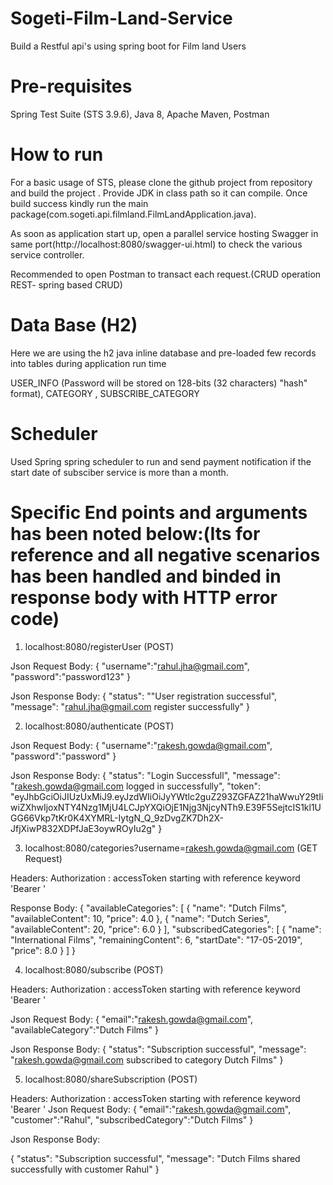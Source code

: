 # Sogeti-Film-Land-Service
Build a Restful api's using spring boot for Film land Users

# Pre-requisites
Spring Test Suite (STS 3.9.6), Java 8, Apache Maven, Postman

# How to run
For a basic usage of STS, please clone the github project from repository and build the project . 
Provide JDK in class path so it can compile.
Once build success kindly run the main package(com.sogeti.api.filmland.FilmLandApplication.java).

As soon as application start up, open a parallel service hosting Swagger in same port(http://localhost:8080/swagger-ui.html) to check the various service controller.

Recommended to open Postman to transact each request.(CRUD operation REST- spring based CRUD)

# Data Base  (H2) 
Here we are using the h2 java inline database and pre-loaded few records into tables during application run time

 USER_INFO   (Password will be stored on 128-bits (32 characters) "hash" format),
 CATEGORY ,
 SUBSCRIBE_CATEGORY
 

 # Scheduler 
 
 Used Spring spring scheduler to run and send payment notification if the start date of subsciber service is more than a month.
 
 
# Specific End points and arguments has been noted below:(Its for reference and all negative scenarios has been handled and binded in response body with HTTP error code)

1.	localhost:8080/registerUser (POST)

Json Request Body: 
{
	"username":"rahul.jha@gmail.com",
	"password":"password123"
}

Json Response Body:
{
    "status": ""User registration successful",
    "message": "rahul.jha@gmail.com register successfully"
}

2.	localhost:8080/authenticate (POST)

Json Request Body:
{
	"username":"rakesh.gowda@gmail.com",
	"password":"password"
}

Json Response Body:
{
    "status": "Login Successfull",
    "message": "rakesh.gowda@gmail.com logged in successfully",
    "token": "eyJhbGciOiJIUzUxMiJ9.eyJzdWIiOiJyYWtlc2guZ293ZGFAZ21haWwuY29tIiwiZXhwIjoxNTY4Nzg1MjU4LCJpYXQiOjE1Njg3NjcyNTh9.E39F5SejtcIS1kl1UGG66Vkp7tKr0K4XYMRL-IytgN_Q_9zDvgZK7Dh2X-JfjXiwP832XDPfJaE3oywROyIu2g"
}

3.	localhost:8080/categories?username=rakesh.gowda@gmail.com  (GET Request)

Headers: 
	Authorization : accessToken starting with reference keyword 'Bearer '

Response Body:
{
    "availableCategories": [
        {
            "name": "Dutch Films",
            "availableContent": 10,
            "price": 4.0
        },
        {
            "name": "Dutch Series",
            "availableContent": 20,
            "price": 6.0
        }
    ],
    "subscribedCategories": [
        {
            "name": "International Films",
            "remainingContent": 6,
            "startDate": "17-05-2019",
            "price": 8.0
        }
    ]
}

4.	localhost:8080/subscribe  (POST)

Headers: 
	Authorization : accessToken starting with reference keyword 'Bearer '

Json Request Body:
{
"email":"rakesh.gowda@gmail.com",
"availableCategory":"Dutch Films"
}

Json Response Body:
{
    "status": "Subscription successful",
    "message": "rakesh.gowda@gmail.com subscribed to category Dutch Films"
}

5.	localhost:8080/shareSubscription (POST)

Headers: 
	Authorization : accessToken starting with reference keyword 'Bearer '
Json Request Body:
{
"email":"rakesh.gowda@gmail.com",
"customer":"Rahul",
"subscribedCategory":"Dutch Films"
}

Json Response Body:

{
    "status": "Subscription successful",
    "message": "Dutch Films shared successfully with customer Rahul"
}